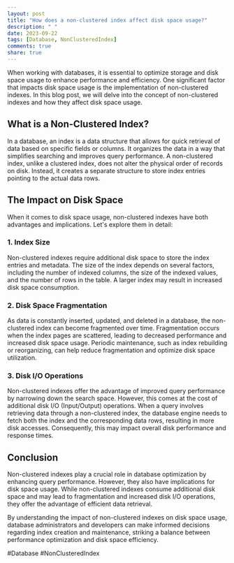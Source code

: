 ```yaml
---
layout: post
title: "How does a non-clustered index affect disk space usage?"
description: " "
date: 2023-09-22
tags: [Database, NonClusteredIndex]
comments: true
share: true
---
```


When working with databases, it is essential to optimize storage and disk space usage to enhance performance and efficiency. One significant factor that impacts disk space usage is the implementation of non-clustered indexes. In this blog post, we will delve into the concept of non-clustered indexes and how they affect disk space usage.

## What is a Non-Clustered Index?

In a database, an index is a data structure that allows for quick retrieval of data based on specific fields or columns. It organizes the data in a way that simplifies searching and improves query performance. A non-clustered index, unlike a clustered index, does not alter the physical order of records on disk. Instead, it creates a separate structure to store index entries pointing to the actual data rows.

## The Impact on Disk Space

When it comes to disk space usage, non-clustered indexes have both advantages and implications. Let's explore them in detail:

### 1. Index Size

Non-clustered indexes require additional disk space to store the index entries and metadata. The size of the index depends on several factors, including the number of indexed columns, the size of the indexed values, and the number of rows in the table. A larger index may result in increased disk space consumption.

### 2. Disk Space Fragmentation

As data is constantly inserted, updated, and deleted in a database, the non-clustered index can become fragmented over time. Fragmentation occurs when the index pages are scattered, leading to decreased performance and increased disk space usage. Periodic maintenance, such as index rebuilding or reorganizing, can help reduce fragmentation and optimize disk space utilization.

### 3. Disk I/O Operations

Non-clustered indexes offer the advantage of improved query performance by narrowing down the search space. However, this comes at the cost of additional disk I/O (Input/Output) operations. When a query involves retrieving data through a non-clustered index, the database engine needs to fetch both the index and the corresponding data rows, resulting in more disk accesses. Consequently, this may impact overall disk performance and response times.

## Conclusion

Non-clustered indexes play a crucial role in database optimization by enhancing query performance. However, they also have implications for disk space usage. While non-clustered indexes consume additional disk space and may lead to fragmentation and increased disk I/O operations, they offer the advantage of efficient data retrieval.

By understanding the impact of non-clustered indexes on disk space usage, database administrators and developers can make informed decisions regarding index creation and maintenance, striking a balance between performance optimization and disk space efficiency.

#Database #NonClusteredIndex